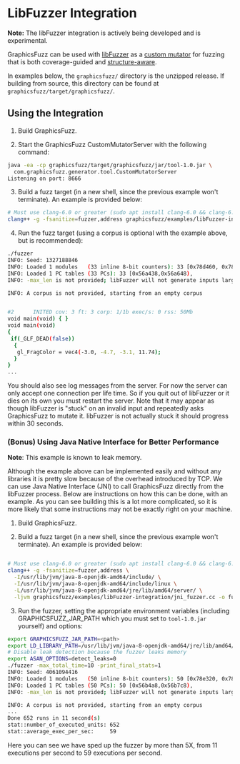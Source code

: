 # LibFuzzer Integration

**Note:** The libFuzzer integration is actively being developed and is
experimental.

GraphicsFuzz can be used with [libFuzzer](http://llvm.org/docs/LibFuzzer.html)
as a [custom mutator](https://cs.chromium.org/chromium/src/third_party/libFuzzer/src/FuzzerInterface.h)
for fuzzing that is both coverage-guided and [structure-aware](https://github.com/google/fuzzer-test-suite/blob/master/tutorial/structure-aware-fuzzing.md).

In examples below, the `graphicsfuzz/` directory is the unzipped release. If
building from source, this directory can be found at
`graphicsfuzz/target/graphicsfuzz/`.

## Using the Integration

1. Build GraphicsFuzz.

2. Start the GraphicsFuzz CustomMutatorServer with the following command:

```bash
java -ea -cp graphicsfuzz/target/graphicsfuzz/jar/tool-1.0.jar \
  com.graphicsfuzz.generator.tool.CustomMutatorServer
Listening on port: 8666
```

3. Build a fuzz target (in a new shell, since the previous example won't
   terminate). An example is provided below:

```bash
# Must use clang-6.0 or greater (sudo apt install clang-6.0 && clang-6.0 -fsanitize=fuzzer...).
clang++ -g -fsanitize=fuzzer,address graphicsfuzz/examples/libFuzzer-integration/tcp_fuzzer.cc -o fuzzer
```

4. Run the fuzz target (using a corpus is optional with the example above, but
   is recommended):

```bash
./fuzzer
INFO: Seed: 1327188846
INFO: Loaded 1 modules   (33 inline 8-bit counters): 33 [0x78d460, 0x78d481),
INFO: Loaded 1 PC tables (33 PCs): 33 [0x56a438,0x56a648),
INFO: -max_len is not provided; libFuzzer will not generate inputs larger than 4096 bytes

INFO: A corpus is not provided, starting from an empty corpus


#2      INITED cov: 3 ft: 3 corp: 1/1b exec/s: 0 rss: 50Mb
void main(void) { }
void main(void)
{
 if(_GLF_DEAD(false))
  {
   gl_FragColor = vec4(-3.0, -4.7, -3.1, 11.74);
  }
}
...
```

You should also see log messages from the server.
For now the server can only accept one connection per life time. So if you quit
out of libFuzzer or it dies on its own you must restart the server.
Note that it may appear as though libFuzzer is "stuck" on an invalid input and
repeatedly asks GraphicsFuzz to mutate it. libFuzzer is not actually stuck it
should progress within 30 seconds.

### (Bonus) Using Java Native Interface for Better Performance

**Note**: This example is known to leak memory.

Although the example above can be implemented easily and without any libraries
it is pretty slow because of the overhead introduced by TCP. We can use Java
Native Interface (JNI) to call GraphicsFuzz directly from the libFuzzer process.
Below are instructions on how this can be done, with an example. As you can see
building this is a lot more complicated, so it is more likely that some
instructions may not be exactly right on your machine.

1. Build GraphicsFuzz.

2. Build a fuzz target (in a new shell, since the previous example won't
   terminate). An example is provided below:
```bash

# Must use clang-6.0 or greater (sudo apt install clang-6.0 && clang-6.0 -fsanitize=fuzzer...).
clang++ -g -fsanitize=fuzzer,address \
  -I/usr/lib/jvm/java-8-openjdk-amd64/include/ \
  -I/usr/lib/jvm/java-8-openjdk-amd64/include/linux \
  -L/usr/lib/jvm/java-8-openjdk-amd64/jre/lib/amd64/server/ \
  -ljvm graphicsfuzz/examples/libFuzzer-integration/jni_fuzzer.cc -o fuzzer

```

3. Run the fuzzer, setting the appropriate environment variables (including
   GRAPHICSFUZZ_JAR_PATH which you must set to `tool-1.0.jar` yourself) and
   options:

```bash
export GRAPHICSFUZZ_JAR_PATH=<path>
export LD_LIBRARY_PATH=/usr/lib/jvm/java-8-openjdk-amd64/jre/lib/amd64/server/
# Disable leak detection because the fuzzer leaks memory
export ASAN_OPTIONS=detect_leaks=0
./fuzzer -max_total_time=10 -print_final_stats=1
INFO: Seed: 4061094416
INFO: Loaded 1 modules   (50 inline 8-bit counters): 50 [0x78e320, 0x78e352),
INFO: Loaded 1 PC tables (50 PCs): 50 [0x56b4a8,0x56b7c8),
INFO: -max_len is not provided; libFuzzer will not generate inputs larger than 4096 bytes

INFO: A corpus is not provided, starting from an empty corpus
...
Done 652 runs in 11 second(s)
stat::number_of_executed_units: 652
stat::average_exec_per_sec:     59
```

Here you can see we have sped up the fuzzer by more than 5X, from 11 executions
per second to 59 executions per second.
